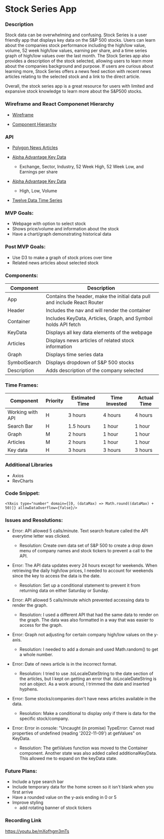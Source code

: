 # Stock Series App

### Description

Stock data can be overwhelming and confusing. Stock Series is a user friendly app that displays key data on the S&P 500 stocks. Users can learn about the companies stock performance including the high/low value, volume, 52 week high/low values, earning per share, and a time series graph of high/low values over the last month. The Stock Series app also provides a description of the stock selected, allowing users to learn more about the companies background and purpose. If users are curious about learning more, Stock Series offers a news feed section with recent news articles relating to the selected stock and a link to the direct article.

Overall, the stock series app is a great resource for users with limited and expansive stock knowledge to learn more about the S&P500 stocks.

### Wireframe and React Componenet Hierarchy

- [Wireframe](https://res.cloudinary.com/dhwx7jnjx/image/upload/v1668543047/FullSizeRender_vyj6lu.jpg)

- [Component Hierarchy](https://res.cloudinary.com/dhwx7jnjx/image/upload/v1668630442/IMG_0029_xfvfz3.jpg)

### API

- [Polygon News Articles](https://api.polygon.io/v2/reference/news?ticker=AAPL&apiKey=yQnhLxouu8Eo81nORx2a7bfCviPQyq6u)

- [Alpha Advantage Key Data](https://www.alphavantage.co/query?function=OVERVIEW&symbol=IBM&apikey=demo)

  - Exchange, Sector, Industry, 52 Week High, 52 Week Low, and Earnings per share

- [Alpha Advantage Key Data](https://www.alphavantage.co/query?function=TIME_SERIES_DAILY_ADJUSTED&symbol=META&apikey=L9CIXKF2CPVF19PV)

  - High, Low, Volume

- [Twelve Data Time Series](https://api.twelvedata.com/time_series?symbol=${symbol}&interval=1day&apikey=8fbbb93916fd4d0bb531696e24ca8115)

### MVP Goals:

- Webpage with option to select stock
- Shows price/volume and information about the stock
- Have a chart/graph demonstrating historical data

### Post MVP Goals:

- Use D3 to make a graph of stock prices over time
- Related news articles about selected stock

### Components:

| Component    | Description                                                              |
| ------------ | ------------------------------------------------------------------------ |
| App          | Contains the header, make the initial data pull and include React Router |
| Header       | Includes the nav and will render the container                           |
| Container    | Includes KeyData, Articles, Graph, and Symbol holds API fetch            |
| KeyData      | Displays all key data elements of the webpage                            |
| Articles     | Displays news articles of related stock information                      |
| Graph        | Displays time series data                                                |
| SymbolSearch | Displays dropdown of S&P 500 stocks                                      |
| Description  | Adds description of the company selected                                 |

### Time Frames:

| Component        | Priority | Estimated Time | Time Invested | Actual Time |
| ---------------- | -------- | -------------- | ------------- | ----------- |
| Working with API | H        | 3 hours        | 4 hours       | 4 hours     |
| Search Bar       | H        | 1.5 hours      | 1 hour        | 1 hour      |
| Graph            | M        | 2 hours        | 1 hour        | 1 hour      |
| Articles         | M        | 2 hours        | 1 hour        | 1 hour      |
| Key data         | H        | 3 hours        | 3 hours       | 3 hours     |

### Additional Libraries

- Axios
- RevCharts

### Code Snippet:

`<YAxis type="number" domain={[0, (dataMax) => Math.round((dataMax) + 50)]} allowDataOverflow={false}/>`

### Issues and Resolutions:

- Error: API allowed 5 calls/minute. Text search feature called the API everytime letter was clicked.

  - Resolution: Create own data set of S&P 500 to create a drop down menu of company names and stock tickers to prevent a call to the API.

- Error: The API data updates every 24 hours except for weekends. When retrieving the daily high/low prices, I needed to account for weekends since the key to access the data is the date.

  - Resolution: Set up a conditional statement to prevent it from returning data on either Saturday or Sunday.

- Error: API allowed 5 calls/minute which prevented accessing data to render the graph.

  - Resolution: I used a different API that had the same data to render on the graph. The data was also formatted in a way that was easier to access for the graph.

- Error: Graph not adjusting for certain company high/low values on the y-axis.

  - Resolution: I needed to add a domain and used Math.random() to get a whole number.

- Error: Date of news article is in the incorrect format.

  - Resolution: I tried to use .toLocaleDateString to the date section of the articles, but I kept on getting an error that .toLocaleDateString is not an object. As a work around, I trimmed the date and inserted hyphens.

- Error: Some stocks/companies don't have news articles available in the data.

  - Resolution: Make a conditional to display only if there is data for the specific stock/company.

- Error: Error in console: "Uncaught (in promise) TypeError: Cannot read properties of undefined (reading '2022-11-09') at getValues" on KeyData.
  - Resolution: The getValues function was moved to the Container component. Another state was also added called additionalKeyData. This allowed me to expand on the keyData state.

### Future Plans:

- Include a type search bar
- Include temporary data for the home screen so it isn't blank when you first arrive
- Have a rounded value on the y-axis ending in 0 or 5
- Improve styling
  - add rotating banner of stock tickers
  
### Recording Link
https://youtu.be/mXofhgm3mTs

